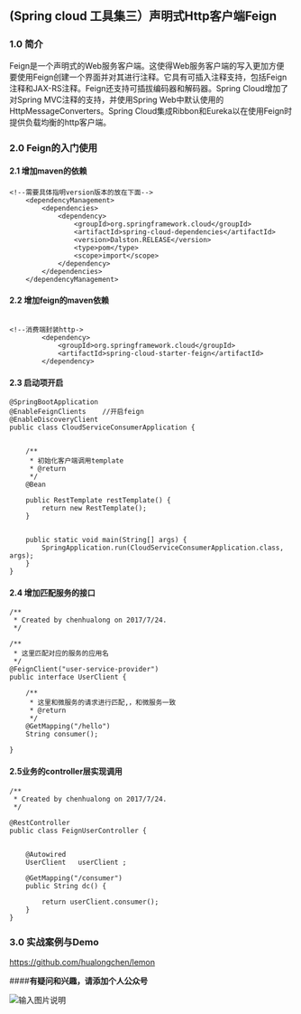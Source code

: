 ## (Spring cloud 工具集三）声明式Http客户端Feign

### 1.0 简介
Feign是一个声明式的Web服务客户端。这使得Web服务客户端的写入更加方便 要使用Feign创建一个界面并对其进行注释。它具有可插入注释支持，包括Feign注释和JAX-RS注释。Feign还支持可插拔编码器和解码器。Spring Cloud增加了对Spring MVC注释的支持，并使用Spring Web中默认使用的HttpMessageConverters。Spring Cloud集成Ribbon和Eureka以在使用Feign时提供负载均衡的http客户端。

### 2.0 Feign的入门使用

#### 2.1 增加maven的依赖

```
<!--需要具体指明version版本的放在下面-->
    <dependencyManagement>
        <dependencies>
            <dependency>
                <groupId>org.springframework.cloud</groupId>
                <artifactId>spring-cloud-dependencies</artifactId>
                <version>Dalston.RELEASE</version>
                <type>pom</type>
                <scope>import</scope>
            </dependency>
        </dependencies>
    </dependencyManagement>

```

#### 2.2 增加feign的maven依赖

```

<!--消费端封装http->
        <dependency>
            <groupId>org.springframework.cloud</groupId>
            <artifactId>spring-cloud-starter-feign</artifactId>
        </dependency>
```

####  2.3 启动项开启

```
@SpringBootApplication
@EnableFeignClients    //开启feign
@EnableDiscoveryClient
public class CloudServiceConsumerApplication {


	/**
	 * 初始化客户端调用template
	 * @return
	 */
	@Bean

	public RestTemplate restTemplate() {
		return new RestTemplate();
	}


	public static void main(String[] args) {
		SpringApplication.run(CloudServiceConsumerApplication.class, args);
	}
}

```

####  2.4 增加匹配服务的接口

```
/**
 * Created by chenhualong on 2017/7/24.
 */

/**
 * 这里匹配对应的服务的应用名
 */
@FeignClient("user-service-provider")
public interface UserClient {

    /**
     * 这里和微服务的请求进行匹配,，和微服务一致
     * @return
     */
    @GetMapping("/hello")
    String consumer();

}

```

####  2.5业务的controller层实现调用

```
/**
 * Created by chenhualong on 2017/7/24.
 */

@RestController
public class FeignUserController {


    @Autowired
    UserClient   userClient ;

    @GetMapping("/consumer")
    public String dc() {

        return userClient.consumer();
    }
}
```

###  3.0 实战案例与Demo

https://github.com/hualongchen/lemon

####**有疑问和兴趣，请添加个人公众号**

![输入图片说明](http://7xordd.com1.z0.glb.clouddn.com/qrcode_for_gh_363af0fc9423_430.jpg "在这里输入图片标题")